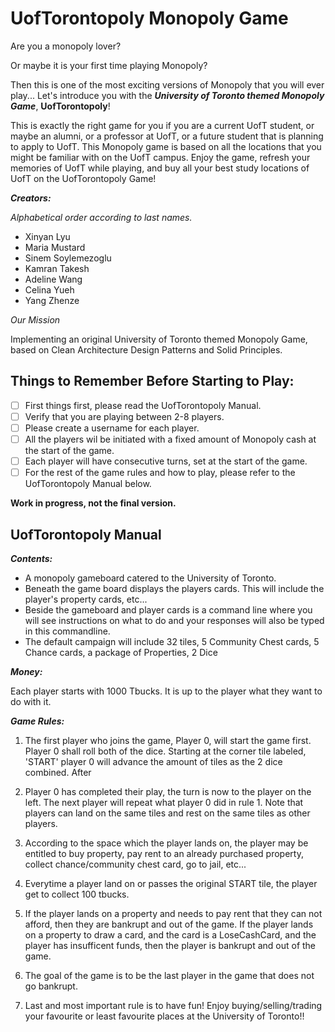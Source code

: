 # UofTorontopoly Monopoly Game

Are you a monopoly lover? 

Or maybe it is your first time playing Monopoly? 

Then this is one of the most exciting versions of Monopoly that you will ever play...
Let's introduce you with the ***University of Toronto themed Monopoly Game***, **UofTorontopoly**! 

This is exactly the right game for you if you are a current UofT student, or maybe an alumni,
or a professor at UofT, or a future student that is planning to apply
to UofT. This Monopoly game is based on all the locations
that you might be familiar with on the UofT campus. Enjoy the game,
refresh your memories of UofT while playing, and buy all your
best study locations of UofT on the UofTorontopoly Game!


***Creators:***

*Alphabetical order according to last names.*

* Xinyan Lyu
* Maria Mustard
* Sinem Soylemezoglu
* Kamran Takesh
* Adeline Wang
* Celina Yueh
* Yang Zhenze

*Our Mission*

Implementing an original University of Toronto themed Monopoly Game, 
based on Clean Architecture Design Patterns and Solid Principles.

## Things to Remember Before Starting to Play:
- [ ] First things first, please read the UofTorontopoly Manual.
- [ ] Verify that you are playing between 2-8 players.
- [ ] Please create a username for each player.
- [ ] All the players wil be initiated with a fixed amount of Monopoly cash at the start of the game.
- [ ] Each player will have consecutive turns, set at the start of the game.
- [ ] For the rest of the game rules and how to play, please refer to the UofTorontopoly Manual below.

**Work in progress, not the final version.**

## UofTorontopoly Manual

***Contents:***

- A monopoly gameboard catered to the University of Toronto.
- Beneath the game board displays the players cards. This will 
include the player's property cards, etc...
- Beside the gameboard and player cards is a command line where you will see instructions on what to do and your 
responses will also be typed in this commandline.
- The default campaign will include 32 tiles, 5 Community Chest cards, 5 Chance cards, a package of Properties, 2 Dice

***Money:***

Each player starts with 1000 Tbucks. It is up to the player what they want to do with it.

***Game Rules:***

1. The first player who joins the game, Player 0, will start the game first. Player 0 shall roll both of the dice.
   Starting at the corner tile labeled, 'START' player 0 will advance the amount of tiles as the 2 dice combined. After

2. Player 0 has completed their play, the turn is now to the player on the left. The next player will repeat what
   player 0 did in rule 1. Note that players can land on the same tiles and rest on the same tiles as other players.

3. According to the space which the player lands on, the player may be entitled to buy property, pay rent to an already
   purchased property, collect chance/community chest card, go to jail, etc...

4. Everytime a player land on or passes the original START tile, the player get to collect 100 tbucks.

5. If the player lands on a property and needs to pay rent that they can not afford, then they are bankrupt and out of
   the game. If the player lands on a property to draw a card, and the card is a LoseCashCard, and the player has
   insufficent funds, then the player is bankrupt and out of the game.

6. The goal of the game is to be the last player in the game that does not go bankrupt.

7. Last and most important rule is to have fun! Enjoy buying/selling/trading your favourite or least favourite
   places at the University of Toronto!!
